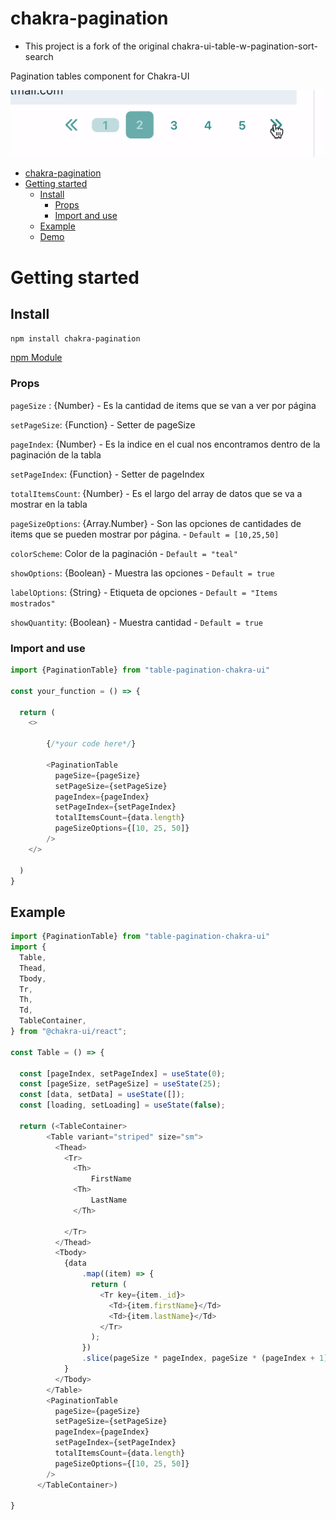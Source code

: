 # chakra-pagination

* This project is a fork of the original chakra-ui-table-w-pagination-sort-search

Pagination tables component for Chakra-UI

![demo-dif](demo-gif.gif)

- [chakra-pagination](#chakra-ui-table-w-pagination-sort-search)
- [Getting started](#getting-started)
  - [Install](#install)
    - [Props](#props)
    - [Import and use](#import-and-use)
  - [Example](#example)
  - [Demo](#demo)


# Getting started

## Install

`npm install chakra-pagination`

[npm Module](https://www.npmjs.com/package/table-pagination-chakra-ui)

### Props

`pageSize` : {Number} - Es la cantidad de items que se van a ver por página

`setPageSize`: {Function} - Setter de pageSize

`pageIndex`: {Number} - Es la indice en el cual nos encontramos dentro de la paginación de la tabla

`setPageIndex`: {Function} - Setter de pageIndex

`totalItemsCount`: {Number} - Es el largo del array de datos que se va a mostrar en la tabla

`pageSizeOptions`: {Array.Number} - Son las opciones de cantidades de items que se pueden mostrar por página. - `Default = [10,25,50]`

`colorScheme`: Color de la paginación - `Default = "teal"`

`showOptions`: {Boolean} - Muestra las opciones - `Default = true`

`labelOptions`: {String} - Etiqueta de opciones - `Default = "Items mostrados"`

`showQuantity`: {Boolean} - Muestra cantidad - `Default = true`


### Import and use


```javascript
import {PaginationTable} from "table-pagination-chakra-ui"

const your_function = () => {

  return (
    <>    
        
        {/*your code here*/}
        
        <PaginationTable
          pageSize={pageSize}
          setPageSize={setPageSize}
          pageIndex={pageIndex}
          setPageIndex={setPageIndex}
          totalItemsCount={data.length}
          pageSizeOptions={[10, 25, 50]}
        />
    </>

  )
}

```



## Example

```javascript
import {PaginationTable} from "table-pagination-chakra-ui"
import {
  Table,
  Thead,
  Tbody,
  Tr,
  Th,
  Td,
  TableContainer,
} from "@chakra-ui/react";

const Table = () => {

  const [pageIndex, setPageIndex] = useState(0);
  const [pageSize, setPageSize] = useState(25);
  const [data, setData] = useState([]);
  const [loading, setLoading] = useState(false);

  return (<TableContainer>
        <Table variant="striped" size="sm">
          <Thead>
            <Tr>
              <Th>
                  FirstName
              <Th>
                  LastName
              </Th>
              
            </Tr>
          </Thead>
          <Tbody>
            {data
                .map((item) => {
                  return (
                    <Tr key={item._id}>
                      <Td>{item.firstName}</Td>
                      <Td>{item.lastName}</Td>
                    </Tr>
                  );
                })
                .slice(pageSize * pageIndex, pageSize * (pageIndex + 1))
            }
          </Tbody>
        </Table>
        <PaginationTable
          pageSize={pageSize}
          setPageSize={setPageSize}
          pageIndex={pageIndex}
          setPageIndex={setPageIndex}
          totalItemsCount={data.length}
          pageSizeOptions={[10, 25, 50]}
        />
      </TableContainer>)

}
```


  
